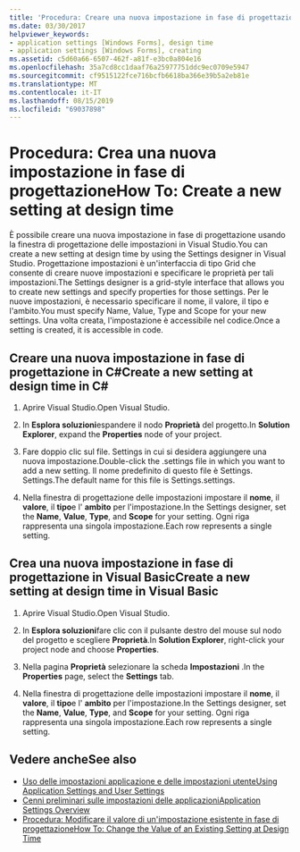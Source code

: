 ```yaml
---
title: 'Procedura: Creare una nuova impostazione in fase di progettazione'
ms.date: 03/30/2017
helpviewer_keywords:
- application settings [Windows Forms], design time
- application settings [Windows Forms], creating
ms.assetid: c5d60a66-6507-462f-a81f-e3bc0a804e16
ms.openlocfilehash: 35a7cd8cc1daaf76a25977751ddc9ec0709e5947
ms.sourcegitcommit: cf9515122fce716bcfb6618ba366e39b5a2eb81e
ms.translationtype: MT
ms.contentlocale: it-IT
ms.lasthandoff: 08/15/2019
ms.locfileid: "69037898"
---
```

# <a name="how-to-create-a-new-setting-at-design-time"></a><span data-ttu-id="63fd3-102">Procedura: Crea una nuova impostazione in fase di progettazione</span><span class="sxs-lookup"><span data-stu-id="63fd3-102">How To: Create a new setting at design time</span></span>

<span data-ttu-id="63fd3-103">È possibile creare una nuova impostazione in fase di progettazione usando la finestra di progettazione delle impostazioni in Visual Studio.</span><span class="sxs-lookup"><span data-stu-id="63fd3-103">You can create a new setting at design time by using the Settings designer in Visual Studio.</span></span> <span data-ttu-id="63fd3-104">Progettazione impostazioni è un'interfaccia di tipo Grid che consente di creare nuove impostazioni e specificare le proprietà per tali impostazioni.</span><span class="sxs-lookup"><span data-stu-id="63fd3-104">The Settings designer is a grid-style interface that allows you to create new settings and specify properties for those settings.</span></span> <span data-ttu-id="63fd3-105">Per le nuove impostazioni, è necessario specificare il nome, il valore, il tipo e l'ambito.</span><span class="sxs-lookup"><span data-stu-id="63fd3-105">You must specify Name, Value, Type and Scope for your new settings.</span></span> <span data-ttu-id="63fd3-106">Una volta creata, l'impostazione è accessibile nel codice.</span><span class="sxs-lookup"><span data-stu-id="63fd3-106">Once a setting is created, it is accessible in code.</span></span>

## <a name="create-a-new-setting-at-design-time-in-c"></a><span data-ttu-id="63fd3-107">Creare una nuova impostazione in fase di progettazione in C\#</span><span class="sxs-lookup"><span data-stu-id="63fd3-107">Create a new setting at design time in C\#</span></span>

1. <span data-ttu-id="63fd3-108">Aprire Visual Studio.</span><span class="sxs-lookup"><span data-stu-id="63fd3-108">Open Visual Studio.</span></span>

2. <span data-ttu-id="63fd3-109">In **Esplora soluzioni**espandere il nodo **Proprietà** del progetto.</span><span class="sxs-lookup"><span data-stu-id="63fd3-109">In **Solution Explorer**, expand the **Properties** node of your project.</span></span>

3. <span data-ttu-id="63fd3-110">Fare doppio clic sul file. Settings in cui si desidera aggiungere una nuova impostazione.</span><span class="sxs-lookup"><span data-stu-id="63fd3-110">Double-click the .settings file in which you want to add a new setting.</span></span> <span data-ttu-id="63fd3-111">Il nome predefinito di questo file è Settings. Settings.</span><span class="sxs-lookup"><span data-stu-id="63fd3-111">The default name for this file is Settings.settings.</span></span>

4. <span data-ttu-id="63fd3-112">Nella finestra di progettazione delle impostazioni impostare il **nome**, il **valore**, il **tipo**e l' **ambito** per l'impostazione.</span><span class="sxs-lookup"><span data-stu-id="63fd3-112">In the Settings designer, set the **Name**, **Value**, **Type**, and **Scope** for your setting.</span></span> <span data-ttu-id="63fd3-113">Ogni riga rappresenta una singola impostazione.</span><span class="sxs-lookup"><span data-stu-id="63fd3-113">Each row represents a single setting.</span></span>

## <a name="create-a-new-setting-at-design-time-in-visual-basic"></a><span data-ttu-id="63fd3-114">Crea una nuova impostazione in fase di progettazione in Visual Basic</span><span class="sxs-lookup"><span data-stu-id="63fd3-114">Create a new setting at design time in Visual Basic</span></span>

1. <span data-ttu-id="63fd3-115">Aprire Visual Studio.</span><span class="sxs-lookup"><span data-stu-id="63fd3-115">Open Visual Studio.</span></span>

2. <span data-ttu-id="63fd3-116">In **Esplora soluzioni**fare clic con il pulsante destro del mouse sul nodo del progetto e scegliere **Proprietà**.</span><span class="sxs-lookup"><span data-stu-id="63fd3-116">In **Solution Explorer**, right-click your project node and choose **Properties**.</span></span>

3. <span data-ttu-id="63fd3-117">Nella pagina **Proprietà** selezionare la scheda **Impostazioni** .</span><span class="sxs-lookup"><span data-stu-id="63fd3-117">In the **Properties** page, select the **Settings** tab.</span></span>

4. <span data-ttu-id="63fd3-118">Nella finestra di progettazione delle impostazioni impostare il **nome**, il **valore**, il **tipo**e l' **ambito** per l'impostazione.</span><span class="sxs-lookup"><span data-stu-id="63fd3-118">In the Settings designer, set the **Name**, **Value**, **Type**, and **Scope** for your setting.</span></span> <span data-ttu-id="63fd3-119">Ogni riga rappresenta una singola impostazione.</span><span class="sxs-lookup"><span data-stu-id="63fd3-119">Each row represents a single setting.</span></span>

## <a name="see-also"></a><span data-ttu-id="63fd3-120">Vedere anche</span><span class="sxs-lookup"><span data-stu-id="63fd3-120">See also</span></span>

- [<span data-ttu-id="63fd3-121">Uso delle impostazioni applicazione e delle impostazioni utente</span><span class="sxs-lookup"><span data-stu-id="63fd3-121">Using Application Settings and User Settings</span></span>](using-application-settings-and-user-settings.md)
- [<span data-ttu-id="63fd3-122">Cenni preliminari sulle impostazioni delle applicazioni</span><span class="sxs-lookup"><span data-stu-id="63fd3-122">Application Settings Overview</span></span>](application-settings-overview.md)
- [<span data-ttu-id="63fd3-123">Procedura: Modificare il valore di un'impostazione esistente in fase di progettazione</span><span class="sxs-lookup"><span data-stu-id="63fd3-123">How To: Change the Value of an Existing Setting at Design Time</span></span>](how-to-change-the-value-of-an-existing-setting-at-design-time.md)
